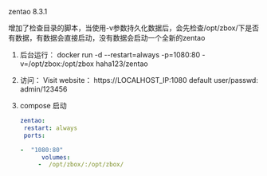 zentao 8.3.1

增加了检查目录的脚本，当使用-v参数持久化数据后，会先检查/opt/zbox/下是否有数据，有数据会直接启动，没有数据会启动一个全新的zentao
1. 后台运行：
   docker run -d --restart=always -p=1080:80 -v=/opt/zbox:/opt/zbox  haha123/zentao

2. 访问：
   Visit website： https://LOCALHOST_IP:1080 default user/passwd: admin/123456

3. compose 启动
   ```yaml
   zentao:
    restart: always
    ports:

   -  "1080:80"
         volumes:
        -  /opt/zbox/:/opt/zbox/     
   ```

